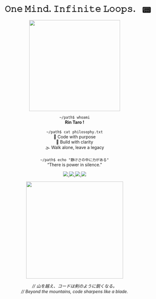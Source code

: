 <h1 align="center">𝙾𝚗𝚎 𝙼𝚒𝚗𝚍. 𝙸𝚗𝚏𝚒𝚗𝚒𝚝𝚎 𝙻𝚘𝚘𝚙𝚜. <span style="float:right">📟</span></h1>

<p align="center">
  <img src="https://media2.giphy.com/media/v1.Y2lkPTc5MGI3NjExNTZscWlpODd4NHdjMnQ2YmJjcGR0c2R1a2h4cnl0M2RxZW85MmE2diZlcD12MV9pbnRlcm5hbF9naWZfYnlfaWQmY3Q9Zw/2seKKLp1n0sEeJLYTK/giphy.gif" width="300"/>
</p>

<p align="center">
  <code>~/path$ whoami</code><br/>
  <strong>Rin Taro !</strong><br/><br/>
  <code>~/path$ cat philosophy.txt</code><br/>
  🥷 Code with purpose<br/>
  🧠 Build with clarity<br/>
  🌫️ Walk alone, leave a legacy<br/><br/>
  <code>~/path$ echo "静けさの中に力がある"</code><br/>
  “There is power in silence.”
</p>

<!-- Glowing social badges using styled Shields.io (GitHub compatible) -->
<p align="center">
  <a href="https://www.linkedin.com/in/ch-tarun-67ab34336/" target="_blank">
    <img src="https://img.shields.io/badge/LinkedIn-0a0a0a?style=for-the-badge&logo=linkedin&logoColor=9dffb0&labelColor=111111" />
  </a>
  <a href="https://www.instagram.com/intellectz_24/" target="_blank">
    <img src="https://img.shields.io/badge/Instagram-0a0a0a?style=for-the-badge&logo=instagram&logoColor=faa0ff&labelColor=111111" />
  </a>
  <a href="https://www.reddit.com/user/Intellectz_24/" target="_blank">
    <img src="https://img.shields.io/badge/Reddit-0a0a0a?style=for-the-badge&logo=reddit&logoColor=ff6f61&labelColor=111111" />
  </a>
  <a href="https://x.com/Intellectz_24" target="_blank">
    <img src="https://img.shields.io/badge/Twitter-0a0a0a?style=for-the-badge&logo=twitter&logoColor=6fbfff&labelColor=111111" />
  </a>
</p>

<p align="center">
  <img src="https://media0.giphy.com/media/v1.Y2lkPTc5MGI3NjExNTEwNTRqc2Z2ZmE5OXpnY2hmazVsdWMyMWw3MDBuc3JyaGJjbXQxcSZlcD12MV9pbnRlcm5hbF9naWZfYnlfaWQmY3Q9Zw/V6ahuxY8KUI2Q/giphy.gif" width="320"/>
</p>

<p align="center"><i>// 山を越え、コードは剣のように鋭くなる。</i><br/><i>// Beyond the mountains, code sharpens like a blade.</i></p>
